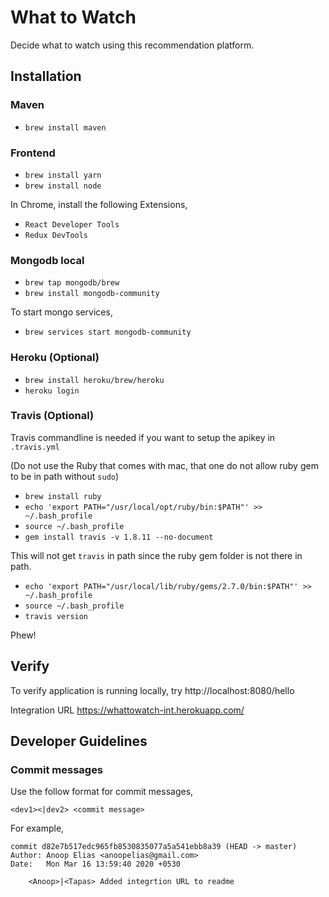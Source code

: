 # What to Watch

Decide what to watch using this recommendation platform.

## Installation

### Maven

 - `brew install maven`
 
### Frontend
 - `brew install yarn`
 - `brew install node`
 
In Chrome, install the following Extensions,
- `React Developer Tools`
- `Redux DevTools`

### Mongodb local
 - `brew tap mongodb/brew`
 - `brew install mongodb-community`

To start mongo services,
- `brew services start mongodb-community`

### Heroku (Optional)

 - `brew install heroku/brew/heroku`
 - `heroku login`

### Travis (Optional)

Travis commandline is needed if you want to setup the apikey in `.travis.yml`

(Do not use the Ruby that comes with mac, that one do not allow ruby gem to be in path without `sudo`)
 - `brew install ruby`
 - `echo 'export PATH="/usr/local/opt/ruby/bin:$PATH"' >> ~/.bash_profile`
 - `source ~/.bash_profile`
 - `gem install travis -v 1.8.11 --no-document`
 
This will not get `travis` in path since the ruby gem folder is not there in path.

 - `echo 'export PATH="/usr/local/lib/ruby/gems/2.7.0/bin:$PATH"' >> ~/.bash_profile`
 - `source ~/.bash_profile`
 - `travis version`

Phew!

## Verify

To verify application is running locally, try http://localhost:8080/hello

Integration URL https://whattowatch-int.herokuapp.com/

## Developer Guidelines

### Commit messages

Use the follow format for commit messages,

```
<dev1><|dev2> <commit message>
```

For example,
```
commit d82e7b517edc965fb8530835077a5a541ebb8a39 (HEAD -> master)
Author: Anoop Elias <anoopelias@gmail.com>
Date:   Mon Mar 16 13:59:40 2020 +0530

    <Anoop>|<Tapas> Added integrtion URL to readme

```
